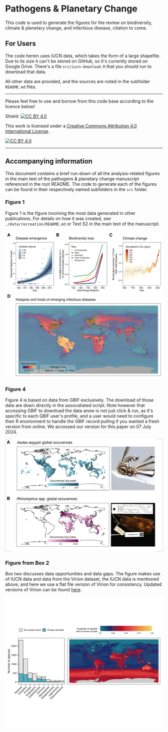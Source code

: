 # Pathogens & Planetary Change

This code is used to generate the figures for the review on biodiversity, climate & planetary change, and infectious disease, citation to come. 

## For Users

The code herein uses IUCN data, which takes the form of a large shapefile. Due to its size it can't be stored on GitHub, so it's currently stored on Google Drive. There's a file `src/iucn-download.R` that you should run to download that data. 

All other data are provided, and the sources are noted in the subfolder `README.md` files.

------------------

Please feel free to use and borrow from this code base according to the licence below!

Shield: [![CC BY 4.0][cc-by-shield]][cc-by]

This work is licensed under a
[Creative Commons Attribution 4.0 International License][cc-by].

[![CC BY 4.0][cc-by-image]][cc-by]

[cc-by]: http://creativecommons.org/licenses/by/4.0/
[cc-by-image]: https://i.creativecommons.org/l/by/4.0/88x31.png
[cc-by-shield]: https://img.shields.io/badge/License-CC%20BY%204.0-lightgrey.svg

------------------

## Accompanying information 

This document contains a brief run-down of all the analysis-related figures in the main text of the pathogens & planetary change manuscript referenced in the root README. The code to generate each of the figures can be found in their respectively named subfolders in the `src` folder. 

### Figure 1 

Figure 1 is the figure involving the most data generated in other publications. For details on how it was created, see `./data/recreation/README.md` or Text S2 in the main text of the manuscript. 

<img src="https://github.com/viralemergence/pnpc/blob/main/figs/fig-1/figure-1.png">


### Figure 4 

Figure 4 is based on data from GBIF exclusively. The download of those data are down directly in the assocatiated script. Note however that accessing GBIF to download the data anew is not just click & run, as it's specific to each GBIF user's profile, and a user would need to configure their R environment to handle the GBIF record pulling if you wanted a fresh version from online. We accessed our version for this paper on 07 July 2024. 

<img src="https://github.com/viralemergence/pnpc/blob/main/figs/fig-4/figure-4.png">


### Figure from Box 2

Box two discusses data opportunities and data gaps. The figure makes use of IUCN data and data from the Virion dataset, the IUCN data is mentioned above, and here we use a flat file version of Virion for consistency. Updated versions of Virion can be found [here](https://www.viralemergence.org/virion). 

<img src="https://github.com/viralemergence/pnpc/blob/main/figs/box-3/side-by-side.png">



